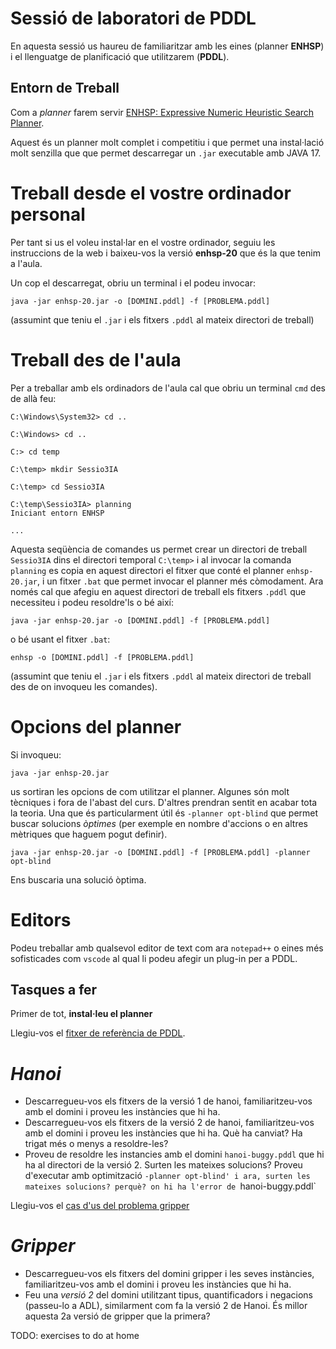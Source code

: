 # **Sessió de laboratori de PDDL**

En aquesta sessió us haureu de familiaritzar amb les eines (planner **ENHSP**) i el llenguatge de planificació que utilitzarem (**PDDL**).

## **Entorn de Treball**

Com a *planner* farem servir [ENHSP: Expressive Numeric Heuristic Search Planner](https://sites.google.com/view/enhsp/).

Aquest és un planner molt complet i competitiu i que permet una instal·lació molt senzilla que que permet descarregar un `.jar` executable amb JAVA 17. 

# **Treball desde el vostre ordinador personal** #

Per tant si us el voleu instal·lar en el vostre ordinador, seguiu les instruccions de la web i baixeu-vos la versió **enhsp-20** que és la que tenim a l'aula.

Un cop el descarregat, obriu un terminal i el podeu invocar:
```console
java -jar enhsp-20.jar -o [DOMINI.pddl] -f [PROBLEMA.pddl]
```
(assumint que teniu el `.jar` i els fitxers `.pddl` al mateix directori de treball)



# **Treball des de l'aula** #
Per a treballar amb els ordinadors de l'aula cal que obriu un terminal `cmd` des de allà feu:
```console
C:\Windows\System32> cd ..

C:\Windows> cd ..

C:> cd temp

C:\temp> mkdir Sessio3IA

C:\temp> cd Sessio3IA

C:\temp\Sessio3IA> planning
Iniciant entorn ENHSP

...

```
Aquesta seqüència de comandes us permet crear un directori de treball `Sessio3IA` dins el directori temporal `C:\temp>` i al invocar la comanda `planning` es copia en aquest directori el fitxer que conté el planner `enhsp-20.jar`, i un fitxer `.bat` que permet invocar el planner més còmodament. Ara només cal que afegiu en aquest directori de treball els fitxers `.pddl` que necessiteu i podeu resoldre'ls o bé així:
```console
java -jar enhsp-20.jar -o [DOMINI.pddl] -f [PROBLEMA.pddl]
```
o bé usant el fitxer `.bat`:
```console
enhsp -o [DOMINI.pddl] -f [PROBLEMA.pddl]
```
(assumint que teniu el `.jar` i els fitxers `.pddl` al mateix directori de treball des de on invoqueu les comandes).

# **Opcions del planner** #
Si invoqueu:
```console
java -jar enhsp-20.jar 
```
us sortiran les opcions de com utilitzar el planner. Algunes són molt tècniques i fora de l'abast del curs. D'altres prendran sentit en acabar tota la teoria. Una que és particularment útil és `-planner opt-blind` que permet buscar solucions *òptimes* (per exemple en nombre d'accions o en altres mètriques que haguem pogut definir).
```console
java -jar enhsp-20.jar -o [DOMINI.pddl] -f [PROBLEMA.pddl] -planner opt-blind
```
Ens buscaria una solució òptima.

# **Editors** #
Podeu treballar amb qualsevol editor de text com ara `notepad++` o eines més sofisticades com `vscode` al qual li podeu afegir un plug-in per a PDDL.

## **Tasques a fer**

Primer de tot, **instal·leu el planner**

Llegiu-vos el [fitxer de referència de PDDL](/PDDL-Intro/pddl-reference-ca.md).

# *Hanoi* #
- Descarregueu-vos els fitxers de la versió 1 de hanoi, familiaritzeu-vos amb el domini i proveu les instàncies que hi ha.
- Descarregueu-vos els fitxers de la versió 2 de hanoi, familiaritzeu-vos amb el domini i proveu les instàncies que hi ha. Què ha canviat? Ha trigat més o menys a resoldre-les?
- Proveu de resoldre les instancies amb el domini `hanoi-buggy.pddl` que hi ha al directori de la versió 2. Surten les mateixes solucions? Proveu d'executar amb optimització `-planner opt-blind' i ara, surten les mateixes solucions? perquè? on hi ha l'error de `hanoi-buggy.pddl`

Llegiu-vos el [cas d'us del problema gripper](/PDDL-Intro/pddl-cas-dus.md)

# *Gripper* #
- Descarregueu-vos els fitxers del domini gripper i les seves instàncies, familiaritzeu-vos amb el domini i proveu les instàncies que hi ha.
- Feu una *versió 2* del domini utilitzant tipus, quantificadors i negacions (passeu-lo a ADL), similarment com fa la versió 2 de Hanoi. És millor aquesta 2a versió de gripper que la primera?



TODO: exercises to do at home
